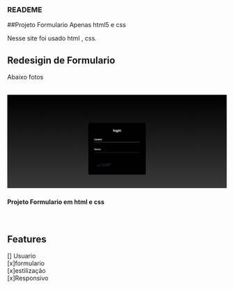 ### READEME
##Projeto Formulario Apenas html5 e css

<p>Nesse site foi usado html , css.    </p>

<h2>Redesigin de Formulario</h2>

<p>Abaixo fotos</p><br/>

<div>
<img alt="Foto Inicio" src="/formulario.png"><br/>



<h4 aling="center"> Projeto Formulario em html e css </h4><br/>

## Features <br/>

[] Usuario<br/>
[x]formulario<br/>
[x]estilização<br/>
[x]Responsivo<br/>
